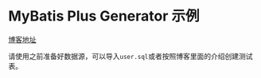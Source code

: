 # MyBatis Plus Generator 示例

[博客地址](https://blog.csdn.net/qq_27525611/article/details/118197154)

请使用之前准备好数据源，可以导入`user.sql`或者按照博客里面的介绍创建测试表。
